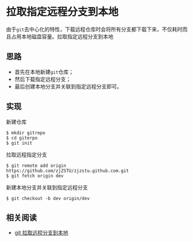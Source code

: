 
# 拉取指定远程分支到本地

由于`git`去中心化的特性，下载远程仓库时会将所有分支都下载下来，不仅耗时而且占用本地磁盘容量。拉取指定远程分支到本地

## 思路

* 首先在本地新建`git`仓库；
* 然后下载指定远程分支；
* 最后创建本地分支并关联到指定远程分支即可。

## 实现

新建仓库

```
$ mkdir gitrepo
$ cd giterpo
$ git init
```

拉取远程指定分支

```
$ git remote add origin https://github.com/zjZSTU/zjzstu.github.com.git
$ git fetch origin dev
```

新建本地分支并关联到指定远程分支

```
$ git checkout -b dev origin/dev
```

## 相关阅读

* [git 拉取远程分支到本地](https://blog.csdn.net/carfge/article/details/79691360)